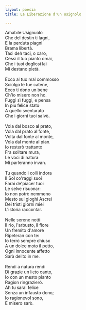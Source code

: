 ```yaml
---
layout: poesia
title: La Liberazione d'un usignolo

---
```


Amabile Usignuolo\
Che del destin ti lagni,\
E la perduta piagni\
Brama libertà.\
Taci deh taci, o caro,\
Cessi il tuo pianto omai,\
Che i tuoi dogliosi lai\
Mi destano pietà.\
\
Ecco al tuo mal commosso\
Sciolgo le tue catene,\
Ecco ti dono un bene\
Ch'io misero non ho.\
Fuggi sì fuggi, e pensa\
In piu felice stato\
A quello sventurato\
Che i giorni tuoi salvò.\
\
Vola dal bosco al prato,\
Vola dal prato al fonte,\
Volta dal fonte al monte,\
Vola dal monte al pian.\
Io resterò trattanto\
Fra solitare mura,\
Le voci di natura\
Mi parleranno invan.\
\
Tu quando i colli indora\
Il Sol co'raggi suoi\
Farai de'piacer tuoi\
Le selve risuonar:\
Io non potrò nemmeno\
Mesto sui gioghi Ascrei\
Dei tristi giorni miei\
L'istoria raccontar.\
\
Nelle serene notti\
Il rio, l'arbusto, il fiore\
Un fremito d'amore\
Ripeteran con te:\
Io terrò sempre chiuso\
A un dolce moto il petto,\
Ogni innocente affetto\
Sarà delito in me.\
\
Rendi a natura rendi\
Di grazie un lieto canto,\
Io con un mesto pianto\
Ragion ringrazierò.\
Ah tu sarai felice\
Senza un infausto dono;\
Io ragionevol sono,\
E misero sarò.
